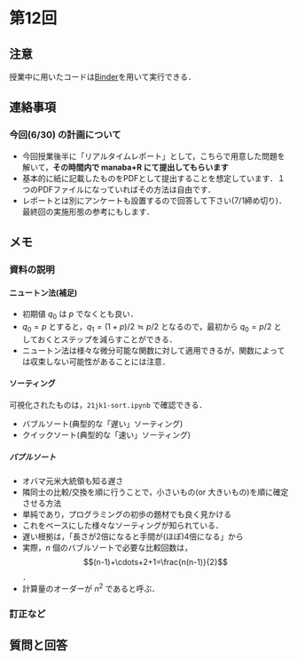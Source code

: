 # 第12回

## 注意

授業中に用いたコードは[Binder](https://mybinder.org/v2/gh/ritsumei-aoi/21jk1/HEAD)を用いて実行できる．


## 連絡事項

### 今回(6/30) の計画について

- 今回授業後半に「リアルタイムレポート」として，こちらで用意した問題を解いて，**その時間内で manaba+R にて提出してもらいます**
- 基本的に紙に記載したものをPDFとして提出することを想定しています．１つのPDFファイルになっていればその方法は自由です．
- レポートとは別にアンケートも設置するので回答して下さい(7/1締め切り)．最終回の実施形態の参考にもします．

## メモ



### 資料の説明

#### ニュートン法(補足)

- 初期値 $q_{0}$ は $p$ でなくとも良い．
- $q_{0}=p$ とすると，$q_{1}=(1+p)/2\fallingdotseq p/2$ となるので，最初から $q_{0}=p/2$ としておくとステップを減らすことができる．
- ニュートン法は様々な微分可能な関数に対して適用できるが，関数によっては収束しない可能性があることには注意．

#### ソーティング

可視化されたものは，`21jk1-sort.ipynb` で確認できる．

- バブルソート(典型的な「遅い」ソーティング)
- クイックソート(典型的な「速い」ソーティング)

##### バブルソート

- オバマ元米大統領も知る遅さ
- 隣同士の比較/交換を順に行うことで，小さいもの(or 大きいもの)を順に確定させる方法
- 単純であり，プログラミングの初歩の題材でも良く見かける
- これをベースにした様々なソーティングが知られている．
- 遅い根拠は，「長さが2倍になると手間が(ほぼ)4倍になる」から
- 実際，$n$ 個のバブルソートで必要な比較回数は，$$(n-1)+\cdots+2+1=\frac{n(n-1)}{2}$$．
- 計算量のオーダーが $n^2$ であると呼ぶ．

### 訂正など



## 質問と回答





